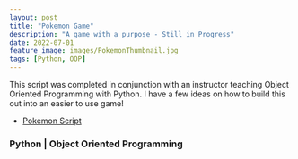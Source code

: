 ```yaml
---
layout: post
title: "Pokemon Game"
description: "A game with a purpose - Still in Progress"
date: 2022-07-01
feature_image: images/PokemonThumbnail.jpg
tags: [Python, OOP]
---
```


This script was completed in conjunction with an instructor teaching Object Oriented Programming with Python. I have a few ideas on how to build this out into an easier to use game!

 * [Pokemon Script](https://github.com/TheBrittinator/Britt-s_portfolio/blob/afa15983380df93bd33fda4ed8383efc83c817da/pokemon.py)

### **Python | Object Oriented Programming**
